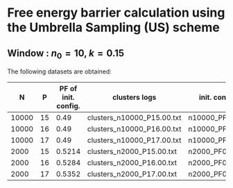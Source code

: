 # Free energy barrier calculation using the Umbrella Sampling (US) scheme

## Window : $n_0 = 10$, $k = 0.15$

The following datasets are obtained:

| N     | P  | PF of init. config. | clusters logs              | init. config. file | snapshot |
|-------|----|---------------------|----------------------------|--------------------|----------|
| 10000 | 15 | 0.49                | clusters_n10000_P15.00.txt | n10000_PF0.49.sph  | NULL     |
| 10000 | 16 | 0.49                | clusters_n10000_P16.00.txt | n10000_PF0.49.sph  | NULL     |
| 10000 | 17 | 0.49                | clusters_n10000_P17.00.txt | n10000_PF0.49.sph  | NULL     |
| 2000  | 15 | 0.5214              | clusters_n2000_P15.00.txt  | n2000_PF0.5214.sph | NULL     |
| 2000  | 16 | 0.5284              | clusters_n2000_P16.00.txt  | n2000_PF0.5284.sph | NULL     |
| 2000  | 17 | 0.5352              | clusters_n2000_P17.00.txt  | n2000_PF0.5352.sph | NULL     |

